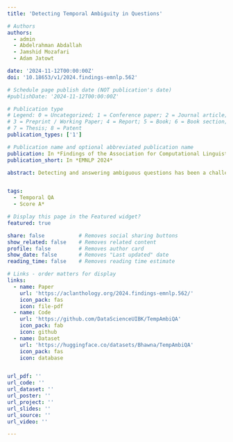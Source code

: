 ```yaml
---
title: 'Detecting Temporal Ambiguity in Questions'

# Authors
authors:
  - admin
  - Abdelrahman Abdallah
  - Jamshid Mozafari
  - Adam Jatowt

date: '2024-11-12T00:00:00Z'
doi: '10.18653/v1/2024.findings-emnlp.562'

# Schedule page publish date (NOT publication's date)
#publishDate: '2024-11-12T00:00:00Z'

# Publication type
# Legend: 0 = Uncategorized; 1 = Conference paper; 2 = Journal article;
# 3 = Preprint / Working Paper; 4 = Report; 5 = Book; 6 = Book section;
# 7 = Thesis; 8 = Patent
publication_types: ['1']

# Publication name and optional abbreviated publication name
publication: In *Findings of the Association for Computational Linguistics EMNLP 2024*
publication_short: In *EMNLP 2024*

abstract: Detecting and answering ambiguous questions has been a challenging task in open-domain question answering. Ambiguous questions have different answers depending on their interpretation and can take diverse forms. Temporally ambiguous questions are one of the most common types of such questions. In this paper, we introduce TEMPAMBIQA, a manually annotated temporally ambiguous QA dataset consisting of 8,162 open-domain questions derived from existing datasets. Our annotations focus on capturing temporal ambiguity to study the task of detecting temporally ambiguous questions. We propose a novel approach by using diverse search strategies based on disambiguate versions of the questions. We also introduce and test non-search, competitive baselines for detecting temporal ambiguity using zero-shot and few-shot approaches.


tags:
  - Temporal QA
  - Score A*

# Display this page in the Featured widget?
featured: true

share: false           # Removes social sharing buttons
show_related: false    # Removes related content
profile: false         # Removes author card
show_date: false       # Removes "Last updated" date
reading_time: false    # Removes reading time estimate

# Links - order matters for display
links:
  - name: Paper
    url: 'https://aclanthology.org/2024.findings-emnlp.562/'
    icon_pack: fas
    icon: file-pdf
  - name: Code
    url: 'https://github.com/DataScienceUIBK/TempAmbiQA'
    icon_pack: fab
    icon: github
  - name: Dataset
    url: 'https://huggingface.co/datasets/Bhawna/TempAmbiQA'
    icon_pack: fas
    icon: database


url_pdf: ''
url_code: ''
url_dataset: ''
url_poster: ''
url_project: ''
url_slides: ''
url_source: ''
url_video: ''

---
```


